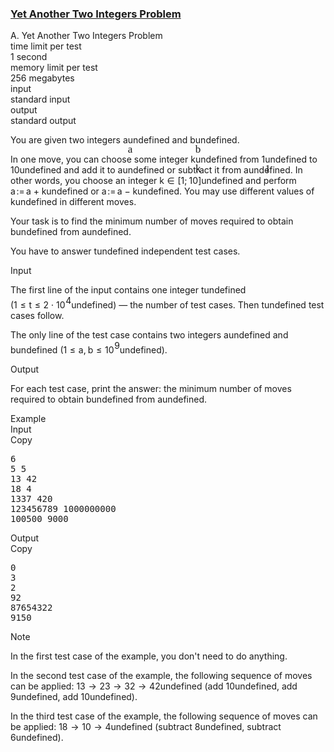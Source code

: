 <h3><a href="https://codeforces.com/contest/1409/problem/A" target="_blank" rel="noopener noreferrer">Yet Another Two Integers Problem</a></h3>
<div class="header"><div class="title">A. Yet Another Two Integers Problem</div><div class="time-limit"><div class="property-title">time limit per test</div>1 second</div><div class="memory-limit"><div class="property-title">memory limit per test</div>256 megabytes</div><div class="input-file input-standard"><div class="property-title">input</div>standard input</div><div class="output-file output-standard"><div class="property-title">output</div>standard output</div></div><div><p>You are given two integers <span class="MathJax_Preview" style="color: inherit;"><span class="MJXp-math" id="MJXp-Span-1"><span class="MJXp-mi MJXp-italic" id="MJXp-Span-2">a</span></span></span><span class="MathJax MathJax_Processed" id="MathJax-Element-1-Frame" tabindex="0" style=""><nobr><span class="math" id="MathJax-Span-1"><span style="display: inline-block; position: relative; width: 0em; height: 0px; font-size: 122%;"><span style="position: absolute;"><span class="mrow" id="MathJax-Span-2"><span class="mi" id="MathJax-Span-3" style="font-family: MathJax_Math-italic;">a</span></span></span></span></span></nobr></span>undefined and <span class="MathJax_Preview" style="color: inherit;"><span class="MJXp-math" id="MJXp-Span-3"><span class="MJXp-mi MJXp-italic" id="MJXp-Span-4">b</span></span></span><span class="MathJax MathJax_Processed" id="MathJax-Element-2-Frame" tabindex="0" style=""><nobr><span class="math" id="MathJax-Span-4"><span style="display: inline-block; position: relative; width: 0em; height: 0px; font-size: 122%;"><span style="position: absolute;"><span class="mrow" id="MathJax-Span-5"><span class="mi" id="MathJax-Span-6" style="font-family: MathJax_Math-italic;">b</span></span></span></span></span></nobr></span>undefined.</p><p>In one move, you can choose some <span class="tex-font-style-bf">integer</span> <span class="MathJax_Preview" style="color: inherit;"><span class="MJXp-math" id="MJXp-Span-5"><span class="MJXp-mi MJXp-italic" id="MJXp-Span-6">k</span></span></span><span class="MathJax MathJax_Processed" id="MathJax-Element-3-Frame" tabindex="0" style=""><nobr><span class="math" id="MathJax-Span-7"><span style="display: inline-block; position: relative; width: 0em; height: 0px; font-size: 122%;"><span style="position: absolute;"><span class="mrow" id="MathJax-Span-8"><span class="mi" id="MathJax-Span-9" style="font-family: MathJax_Math-italic;">k</span></span></span></span></span></nobr></span>undefined from <span class="MathJax_Preview" style="color: inherit;"><span class="MJXp-math" id="MJXp-Span-7"><span class="MJXp-mn" id="MJXp-Span-8">1</span></span></span><span class="MathJax MathJax_Processed" id="MathJax-Element-4-Frame" tabindex="0" style=""><nobr><span class="math" id="MathJax-Span-10"><span style="display: inline-block; position: relative; width: 0em; height: 0px; font-size: 122%;"><span style="position: absolute;"><span class="mrow" id="MathJax-Span-11"><span class="mn" id="MathJax-Span-12" style="font-family: MathJax_Main;">1</span></span></span></span></span></nobr></span>undefined to <span class="MathJax_Preview" style="color: inherit;"><span class="MJXp-math" id="MJXp-Span-9"><span class="MJXp-mn" id="MJXp-Span-10">10</span></span></span><span class="MathJax MathJax_Processing" id="MathJax-Element-5-Frame" tabindex="0"></span>undefined and add it to <span class="MathJax_Preview" style="color: inherit;"><span class="MJXp-math" id="MJXp-Span-11"><span class="MJXp-mi MJXp-italic" id="MJXp-Span-12">a</span></span></span><span class="MathJax MathJax_Processing" id="MathJax-Element-6-Frame" tabindex="0"></span>undefined or subtract it from <span class="MathJax_Preview" style="color: inherit;"><span class="MJXp-math" id="MJXp-Span-13"><span class="MJXp-mi MJXp-italic" id="MJXp-Span-14">a</span></span></span><span class="MathJax MathJax_Processing" id="MathJax-Element-7-Frame" tabindex="0"></span>undefined. In other words, you choose an integer <span class="MathJax_Preview" style="color: inherit;"><span class="MJXp-math" id="MJXp-Span-15"><span class="MJXp-mi MJXp-italic" id="MJXp-Span-16">k</span><span class="MJXp-mo" id="MJXp-Span-17" style="margin-left: 0.333em; margin-right: 0.333em;">∈</span><span class="MJXp-mo" id="MJXp-Span-18" style="margin-left: 0em; margin-right: 0em;">[</span><span class="MJXp-mn" id="MJXp-Span-19">1</span><span class="MJXp-mo" id="MJXp-Span-20" style="margin-left: 0em; margin-right: 0.222em;">;</span><span class="MJXp-mn" id="MJXp-Span-21">10</span><span class="MJXp-mo" id="MJXp-Span-22" style="margin-left: 0em; margin-right: 0em;">]</span></span></span><span class="MathJax MathJax_Processing" id="MathJax-Element-8-Frame" tabindex="0"></span>undefined and perform <span class="MathJax_Preview" style="color: inherit;"><span class="MJXp-math" id="MJXp-Span-23"><span class="MJXp-mi MJXp-italic" id="MJXp-Span-24">a</span><span class="MJXp-mo" id="MJXp-Span-25" style="margin-left: 0.111em; margin-right: 0.167em;">:=</span><span class="MJXp-mi MJXp-italic" id="MJXp-Span-26">a</span><span class="MJXp-mo" id="MJXp-Span-27" style="margin-left: 0.267em; margin-right: 0.267em;">+</span><span class="MJXp-mi MJXp-italic" id="MJXp-Span-28">k</span></span></span><span class="MathJax MathJax_Processing" id="MathJax-Element-9-Frame" tabindex="0"></span>undefined or <span class="MathJax_Preview" style="color: inherit;"><span class="MJXp-math" id="MJXp-Span-29"><span class="MJXp-mi MJXp-italic" id="MJXp-Span-30">a</span><span class="MJXp-mo" id="MJXp-Span-31" style="margin-left: 0.111em; margin-right: 0.167em;">:=</span><span class="MJXp-mi MJXp-italic" id="MJXp-Span-32">a</span><span class="MJXp-mo" id="MJXp-Span-33" style="margin-left: 0.267em; margin-right: 0.267em;">−</span><span class="MJXp-mi MJXp-italic" id="MJXp-Span-34">k</span></span></span><span class="MathJax MathJax_Processing" id="MathJax-Element-10-Frame" tabindex="0"></span>undefined. You may use <span class="tex-font-style-bf">different</span> values of <span class="MathJax_Preview" style="color: inherit;"><span class="MJXp-math" id="MJXp-Span-35"><span class="MJXp-mi MJXp-italic" id="MJXp-Span-36">k</span></span></span><span class="MathJax MathJax_Processing" id="MathJax-Element-11-Frame" tabindex="0"></span>undefined in different moves.</p><p>Your task is to find the <span class="tex-font-style-bf">minimum</span> number of moves required to obtain <span class="MathJax_Preview" style="color: inherit;"><span class="MJXp-math" id="MJXp-Span-37"><span class="MJXp-mi MJXp-italic" id="MJXp-Span-38">b</span></span></span><span class="MathJax MathJax_Processing" id="MathJax-Element-12-Frame" tabindex="0"></span>undefined from <span class="MathJax_Preview" style="color: inherit;"><span class="MJXp-math" id="MJXp-Span-39"><span class="MJXp-mi MJXp-italic" id="MJXp-Span-40">a</span></span></span><span class="MathJax MathJax_Processing" id="MathJax-Element-13-Frame" tabindex="0"></span>undefined.</p><p>You have to answer <span class="MathJax_Preview" style="color: inherit;"><span class="MJXp-math" id="MJXp-Span-41"><span class="MJXp-mi MJXp-italic" id="MJXp-Span-42">t</span></span></span><span class="MathJax MathJax_Processing" id="MathJax-Element-14-Frame" tabindex="0"></span>undefined independent test cases.</p></div><div class="input-specification"><div class="section-title">Input</div><p>The first line of the input contains one integer <span class="MathJax_Preview" style="color: inherit;"><span class="MJXp-math" id="MJXp-Span-43"><span class="MJXp-mi MJXp-italic" id="MJXp-Span-44">t</span></span></span><span class="MathJax MathJax_Processing" id="MathJax-Element-15-Frame" tabindex="0"></span>undefined (<span class="MathJax_Preview" style="color: inherit;"><span class="MJXp-math" id="MJXp-Span-45"><span class="MJXp-mn" id="MJXp-Span-46">1</span><span class="MJXp-mo" id="MJXp-Span-47" style="margin-left: 0.333em; margin-right: 0.333em;">≤</span><span class="MJXp-mi MJXp-italic" id="MJXp-Span-48">t</span><span class="MJXp-mo" id="MJXp-Span-49" style="margin-left: 0.333em; margin-right: 0.333em;">≤</span><span class="MJXp-mn" id="MJXp-Span-50">2</span><span class="MJXp-mo" id="MJXp-Span-51" style="margin-left: 0.267em; margin-right: 0.267em;">⋅</span><span class="MJXp-msubsup" id="MJXp-Span-52"><span class="MJXp-mn" id="MJXp-Span-53" style="margin-right: 0.05em;">10</span><span class="MJXp-mn MJXp-script" id="MJXp-Span-54" style="vertical-align: 0.5em;">4</span></span></span></span><span class="MathJax MathJax_Processing" id="MathJax-Element-16-Frame" tabindex="0"></span>undefined) — the number of test cases. Then <span class="MathJax_Preview" style="color: inherit;"><span class="MJXp-math" id="MJXp-Span-55"><span class="MJXp-mi MJXp-italic" id="MJXp-Span-56">t</span></span></span><span class="MathJax MathJax_Processing" id="MathJax-Element-17-Frame" tabindex="0"></span>undefined test cases follow.</p><p>The only line of the test case contains two integers <span class="MathJax_Preview" style="color: inherit;"><span class="MJXp-math" id="MJXp-Span-57"><span class="MJXp-mi MJXp-italic" id="MJXp-Span-58">a</span></span></span><span class="MathJax MathJax_Processing" id="MathJax-Element-18-Frame" tabindex="0"></span>undefined and <span class="MathJax_Preview" style="color: inherit;"><span class="MJXp-math" id="MJXp-Span-59"><span class="MJXp-mi MJXp-italic" id="MJXp-Span-60">b</span></span></span><span class="MathJax MathJax_Processing" id="MathJax-Element-19-Frame" tabindex="0"></span>undefined (<span class="MathJax_Preview" style="color: inherit;"><span class="MJXp-math" id="MJXp-Span-61"><span class="MJXp-mn" id="MJXp-Span-62">1</span><span class="MJXp-mo" id="MJXp-Span-63" style="margin-left: 0.333em; margin-right: 0.333em;">≤</span><span class="MJXp-mi MJXp-italic" id="MJXp-Span-64">a</span><span class="MJXp-mo" id="MJXp-Span-65" style="margin-left: 0em; margin-right: 0.222em;">,</span><span class="MJXp-mi MJXp-italic" id="MJXp-Span-66">b</span><span class="MJXp-mo" id="MJXp-Span-67" style="margin-left: 0.333em; margin-right: 0.333em;">≤</span><span class="MJXp-msubsup" id="MJXp-Span-68"><span class="MJXp-mn" id="MJXp-Span-69" style="margin-right: 0.05em;">10</span><span class="MJXp-mn MJXp-script" id="MJXp-Span-70" style="vertical-align: 0.5em;">9</span></span></span></span><span class="MathJax MathJax_Processing" id="MathJax-Element-20-Frame" tabindex="0"></span>undefined).</p></div><div class="output-specification"><div class="section-title">Output</div><p>For each test case, print the answer: the minimum number of moves required to obtain <span class="MathJax_Preview" style="color: inherit;"><span class="MJXp-math" id="MJXp-Span-71"><span class="MJXp-mi MJXp-italic" id="MJXp-Span-72">b</span></span></span><span class="MathJax MathJax_Processing" id="MathJax-Element-21-Frame" tabindex="0"></span>undefined from <span class="MathJax_Preview" style="color: inherit;"><span class="MJXp-math" id="MJXp-Span-73"><span class="MJXp-mi MJXp-italic" id="MJXp-Span-74">a</span></span></span><span class="MathJax MathJax_Processing" id="MathJax-Element-22-Frame" tabindex="0"></span>undefined.</p></div><div class="sample-tests"><div class="section-title">Example</div><div class="sample-test"><div class="input"><div class="title">Input<div title="Copy" data-clipboard-target="#id0006133251822560182" id="id0048653212048518046" class="input-output-copier">Copy</div></div><pre id="id0006133251822560182">6
5 5
13 42
18 4
1337 420
123456789 1000000000
100500 9000
</pre></div><div class="output"><div class="title">Output<div title="Copy" data-clipboard-target="#id005256406020752916" id="id003994621766585561" class="input-output-copier">Copy</div></div><pre id="id005256406020752916">0
3
2
92
87654322
9150
</pre></div></div></div><div class="note"><div class="section-title">Note</div><p>In the first test case of the example, you don't need to do anything.</p><p>In the second test case of the example, the following sequence of moves can be applied: <span class="MathJax_Preview" style="color: inherit;"><span class="MJXp-math" id="MJXp-Span-75"><span class="MJXp-mn" id="MJXp-Span-76">13</span><span class="MJXp-mo" id="MJXp-Span-77" style="margin-left: 0.333em; margin-right: 0.333em;">→</span><span class="MJXp-mn" id="MJXp-Span-78">23</span><span class="MJXp-mo" id="MJXp-Span-79" style="margin-left: 0.333em; margin-right: 0.333em;">→</span><span class="MJXp-mn" id="MJXp-Span-80">32</span><span class="MJXp-mo" id="MJXp-Span-81" style="margin-left: 0.333em; margin-right: 0.333em;">→</span><span class="MJXp-mn" id="MJXp-Span-82">42</span></span></span><span class="MathJax MathJax_Processing" id="MathJax-Element-23-Frame" tabindex="0"></span>undefined (add <span class="MathJax_Preview" style="color: inherit;"><span class="MJXp-math" id="MJXp-Span-83"><span class="MJXp-mn" id="MJXp-Span-84">10</span></span></span><span class="MathJax MathJax_Processing" id="MathJax-Element-24-Frame" tabindex="0"></span>undefined, add <span class="MathJax_Preview" style="color: inherit;"><span class="MJXp-math" id="MJXp-Span-85"><span class="MJXp-mn" id="MJXp-Span-86">9</span></span></span><span class="MathJax MathJax_Processing" id="MathJax-Element-25-Frame" tabindex="0"></span>undefined, add <span class="MathJax_Preview" style="color: inherit;"><span class="MJXp-math" id="MJXp-Span-87"><span class="MJXp-mn" id="MJXp-Span-88">10</span></span></span><span class="MathJax MathJax_Processing" id="MathJax-Element-26-Frame" tabindex="0"></span>undefined).</p><p>In the third test case of the example, the following sequence of moves can be applied: <span class="MathJax_Preview" style="color: inherit;"><span class="MJXp-math" id="MJXp-Span-89"><span class="MJXp-mn" id="MJXp-Span-90">18</span><span class="MJXp-mo" id="MJXp-Span-91" style="margin-left: 0.333em; margin-right: 0.333em;">→</span><span class="MJXp-mn" id="MJXp-Span-92">10</span><span class="MJXp-mo" id="MJXp-Span-93" style="margin-left: 0.333em; margin-right: 0.333em;">→</span><span class="MJXp-mn" id="MJXp-Span-94">4</span></span></span><span class="MathJax MathJax_Processing" id="MathJax-Element-27-Frame" tabindex="0"></span>undefined (subtract <span class="MathJax_Preview" style="color: inherit;"><span class="MJXp-math" id="MJXp-Span-95"><span class="MJXp-mn" id="MJXp-Span-96">8</span></span></span><span class="MathJax MathJax_Processing" id="MathJax-Element-28-Frame" tabindex="0"></span>undefined, subtract <span class="MathJax_Preview" style="color: inherit;"><span class="MJXp-math" id="MJXp-Span-97"><span class="MJXp-mn" id="MJXp-Span-98">6</span></span></span><span class="MathJax MathJax_Processing" id="MathJax-Element-29-Frame" tabindex="0"></span>undefined).</p></div>